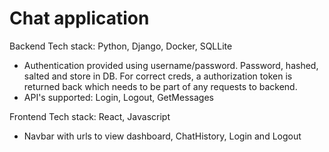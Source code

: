 # Chat application

Backend
Tech stack: Python, Django, Docker, SQLLite
- Authentication provided using username/password. Password, hashed, salted and store in DB. For correct creds, a authorization token is returned back which needs to be part of any requests to backend.
- API's supported: Login, Logout, GetMessages

Frontend
Tech stack: React, Javascript
- Navbar with urls to view dashboard, ChatHistory, Login and Logout

